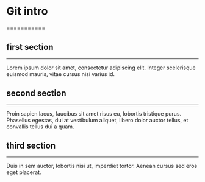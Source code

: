 # Git intro
===========

## first section
----------------

Lorem ipsum dolor sit amet, consectetur adipiscing elit. Integer scelerisque euismod mauris, vitae cursus nisi varius id.

## second section
-----------------

Proin sapien lacus, faucibus sit amet risus eu, lobortis tristique purus. Phasellus egestas, dui at vestibulum aliquet, libero dolor auctor tellus, et convallis tellus dui a quam.

## third section
----------------

Duis in sem auctor, lobortis nisi ut, imperdiet tortor. Aenean cursus sed eros eget placerat.
